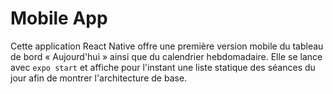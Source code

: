 # Mobile App

Cette application React Native offre une première version mobile du tableau de bord « Aujourd'hui » ainsi que du calendrier hebdomadaire. Elle se lance avec `expo start` et affiche pour l'instant une liste statique des séances du jour afin de montrer l'architecture de base.
